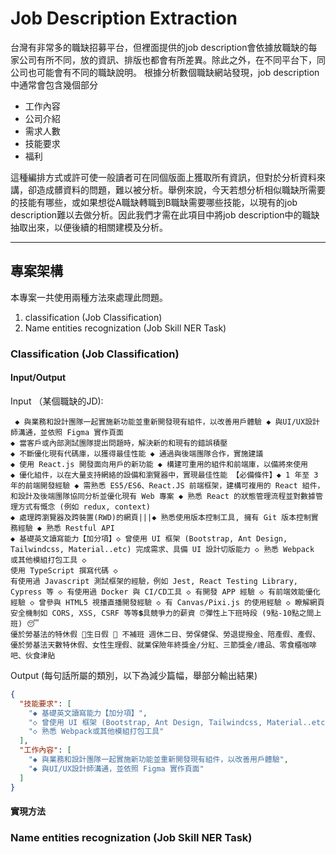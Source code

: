 # Job Description Extraction

台灣有非常多的職缺招募平台，但裡面提供的job description會依據放職缺的每家公司有所不同，放的資訊、排版也都會有所差異。除此之外，在不同平台下，同公司也可能會有不同的職缺說明。
根據分析數個職缺網站發現，job description中通常會包含幾個部分
* 工作內容
* 公司介紹
* 需求人數
* 技能要求
* 福利

這種編排方式或許可使一般讀者可在同個版面上獲取所有資訊，但對於分析資料來講，卻造成髒資料的問題，難以被分析。舉例來說，今天若想分析相似職缺所需要的技能有哪些，或如果想從A職缺轉職到B職缺需要哪些技能，以現有的job description難以去做分析。因此我們才需在此項目中將job description中的職缺抽取出來，以便後續的相關建模及分析。

-- --
## 專案架構
本專案一共使用兩種方法來處理此問題。
1. classification (Job Classification)
2. Name entities recognization (Job Skill NER Task)

### Classification (Job Classification)

#### Input/Output
Input （某個職缺的JD):
```
 ◆ 與業務和設計團隊一起實施新功能並重新開發現有組件，以改善用戶體驗 ◆ 與UI/UX設計師溝通，並依照 Figma 實作頁面
◆ 當客戶或內部測試團隊提出問題時，解決新的和現有的錯誤積壓
◆ 不斷優化現有代碼庫，以獲得最佳性能 ◆ 通過與後端團隊合作，實施建議
◆ 使用 React.js 開發面向用戶的新功能 ◆ 構建可重用的組件和前端庫，以備將來使用
◆ 優化組件，以在大量支持網絡的設備和瀏覽器中，實現最佳性能 【必備條件】◆ 1 年至 3 年的前端開發經驗 ◆ 需熟悉 ES5/ES6、React.JS 前端框架，建構可複用的 React 組件，和設計及後端團隊協同分析並優化現有 Web 專案 ◆ 熟悉 React 的狀態管理流程並對數據管理方式有慨念 (例如 redux, context)
◆ 處理跨瀏覽器及跨裝置(RWD)的網頁|||◆ 熟悉使用版本控制工具, 擁有 Git 版本控制實務經驗 ◆ 熟悉 Restful API
◆ 基礎英文讀寫能力【加分項】◇ 曾使用 UI 框架 (Bootstrap, Ant Design, Tailwindcss, Material..etc) 完成需求、具備 UI 設計切版能力 ◇ 熟悉 Webpack 或其他模組打包工具 ◇
使用 TypeScript 撰寫代碼 ◇
有使用過 Javascript 測試框架的經驗，例如 Jest, React Testing Library, Cypress 等 ◇ 有使用過 Docker 與 CI/CD工具 ◇ 有開發 APP 經驗 ◇ 有前端效能優化經驗 ◇ 曾參與 HTML5 視播直播開發經驗 ◇ 有 Canvas/Pixi.js 的使用經驗 ◇ 瞭解網頁安全機制如 CORS, XSS, CSRF 等等💲具競爭力的薪資 ⏰彈性上下班時段 (9點-10點之間上班) 😴
優於勞基法的特休假 🎂生日假 🛌 不補班 週休二日、勞保健保、勞退提撥金、陪產假、產假、優於勞基法天數特休假、女性生理假、就業保險年終獎金/分紅、三節獎金/禮品、零食櫃咖啡吧、伙食津貼
```
Output (每句話所屬的類別，以下為減少篇幅，舉部分輸出結果)
```json
{
  "技能要求": [
    "◆ 基礎英文讀寫能力【加分項】",
    "◇ 曾使用 UI 框架 (Bootstrap, Ant Design, Tailwindcss, Material..etc) 完成需求、具備 UI 設計切版能力",
    "◇ 熟悉 Webpack或其他模組打包工具"
  ],
  "工作內容": [
    "◆ 與業務和設計團隊一起實施新功能並重新開發現有組件，以改善用戶體驗",
    "◆ 與UI/UX設計師溝通，並依照 Figma 實作頁面"
  ]
}

```

#### 實現方法

### Name entities recognization (Job Skill NER Task)







